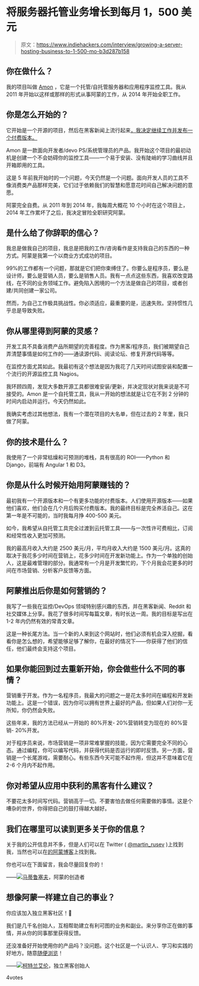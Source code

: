 # 将服务器托管业务增长到每月 1，500 美元

> 原文：<https://www.indiehackers.com/interview/growing-a-server-hosting-business-to-1-500-mo-b3d287b158>

## 你在做什么？

我的项目叫做 [Amon](https://www.amon.cx/) ，它是一个托管/自托管服务器和应用程序监控工具。我从 2011 年开始以这样或那样的形式从事阿蒙的工作，从 2014 年开始全职工作。

## 你是怎么开始的？

它开始是一个开源的项目，然后在黑客新闻上流行起来[，我决定继续工作并发布一个付费版本。](https://news.ycombinator.com/item?id=3612200)

Amon 是一款面向开发者/devo PS/系统管理员的产品。我开始这个项目的最初动机是创建一个不会妨碍你的监控工具——一个易于安装、没有陡峭的学习曲线并且开箱即用的工具。

这是 5 年前我开始时的一个问题，今天仍然是一个问题。面向开发人员的工具不像消费类产品那样完美，它们过于依赖我们的智慧和愿意花时间自己解决问题的意愿。

阿蒙完全自费。从 2011 年到 2014 年，我每周大概花 10 个小时在这个项目上，2014 年工作累坏了之后，我决定冒险全职研究阿蒙。

## 是什么给了你辞职的信心？

我总是做我自己的项目，我总是把我的工作/咨询看作是支持我自己的东西的一种方式。阿蒙是我第一个以商业方式成功的项目。

99%的工作都有一个问题，那就是它们把你束缚住了。你要么是程序员，要么是设计师，要么是营销人员，要么是销售人员。我有一点点这些东西，我喜欢改变路线，在不同的业务领域工作。避免陷入困境的一个方法是做自己的项目，或者创建/共同创建一家公司。

然而，为自己工作极具挑战性。你必须适应，最重要的是，迅速失败。坚持惯性几乎总是导致失败。

## 你从哪里得到阿蒙的灵感？

开发工具不具备消费产品所期望的完善程度。作为黑客/程序员，我们被期望自己弄清楚事情是如何工作的——通读源代码、阅读论坛、修复开源代码等等。

在监控方面尤其如此。我最初有这个想法是因为我花了几天时间试图安装和配置一个流行的开源监控工具 Nagios。

我环顾四周，发现大多数开源工具都很难安装/更新，并决定现状对我来说是不可接受的。Amon 是一个自托管工具，我从一开始的想法就是让它在不到 2 分钟的时间内启动并运行。今天仍然如此。

我确实考虑过其他想法，我有一个潜在项目的大名单，但在过去的 2 年里，我只做了阿蒙。

## 你的技术是什么？

我使用了一个非常枯燥和可预测的堆栈，具有很高的 ROI——Python 和 Django，前端有 Angular 1 和 D3。

## 你是从什么时候开始用阿蒙赚钱的？

最初我有一个开源版本和一个有更多功能的付费版本。人们使用开源版本——如果他们喜欢，他们会在几个月后购买付费版本。我的最终目标是完全养活自己。这在第一年是不可能的，当时我每月挣 400-500 美元。

如今，我希望从自托管工具完全过渡到云托管工具——与一次性许可费相比，订阅和经常性收入更加可预测。

我的最高月收入大约是 2500 美元/月，平均月收入大约是 1500 美元/月。这真的取决于我花多少时间在营销上，花多少时间在开发新功能上。作为一个单独的创始人，这是最难管理的部分。我通常有一个月是开发繁忙的，下个月我会花更多的时间在市场营销、分析客户反馈等方面。

## 阿蒙推出后你是如何营销的？

我写了一些我在监控/DevOps 领域特别感兴趣的东西，并在黑客新闻、Reddit 和社交媒体上分享。我花了很多时间写每篇文章，有时长达一周。我的目标是写出在 1-2 年内仍然有效的常青文章。

这是一种长尾方法。当一个新的人来到这个网站时，他们必须有机会深入挖掘，看看你是怎么想的，希望能够足够了解你，在最好的情况下——你获得了他们的信任，他们最终会支持这个项目。

## 如果你能回到过去重新开始，你会做些什么不同的事情？

营销重于开发。作为一名程序员，我最大的问题之一是花太多时间在编程和开发新功能上。这是一个错误，因为你可以拥有世界上最好的产品，但如果人们对你一无所知，你仍然会失败。

这些年来，我的方法已经从一开始的 80%开发- 20%营销转变为现在的 80%营销- 20%开发。

对于程序员来说，市场营销是一项非常难掌握的技能，因为它需要完全不同的心态。通过编程，你可以编写代码，并获得代码是否运行的即时反馈。另一方面，营销是一个长尾游戏，需要耐心。有些东西今天可能不起作用，但这并不意味着它在 2-6 个月内不起作用。

## 你对希望从应用中获利的黑客有什么建议？

不要花太多时间写代码。营销高于一切。不要害怕去做任何需要做的事情。这是个嘈杂的世界，你得把自己的鼓打得越大越好。

## 我们在哪里可以读到更多关于你的信息？

关于我的公开信息并不多，但是人们可以在 Twitter ( [@martin_rusev](https://twitter.com/martin_rusev) )上找到我，当然也可以在[的阿蒙博客](https://www.amon.cx/blog/)上找到我。

你也可以在下面留言，我会尽量回复你的！

——[<picture id="ember8003430" class="user-avatar ember-view user-link__avatar">![](img/82bd3bb4769a3aa1cd13889ee7c0fa91.png)</picture>马蒂鲁塞夫](/martinrusev?id=Xrn0gvnwbIZPs86HP3hnKQeIALz2)，阿蒙的创造者

## 想像阿蒙一样建立自己的事业？

你应该加入独立黑客社区！🤗

我们是几千名创始人，互相帮助建立有利可图的业务和副业。来分享你正在做的事情，并从你的同事那里获得反馈。

还没准备好开始使用你的产品吗？没问题。这个社区是一个认识人、学习和实践的好地方。随意[随便浏览](/)！

——[<picture id="ember8003435" class="user-avatar ember-view user-link__avatar">![](img/82bd3bb4769a3aa1cd13889ee7c0fa91.png)</picture>柯特兰艾伦](/csallen?id=ibTLPyjwVebnZjMGKvz6ztarnuV2)，独立黑客创始人

4votes